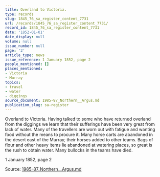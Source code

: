 ```yaml
---
title: Overland to Victoria.
type: records
slug: 1845_76_sa_register_content_7731
url: /records/1845_76_sa_register_content_7731/
record_id: 1845_76_sa_register_content_7731
date: '1852-01-01'
date_display: null
volume: null
issue_number: null
page: '2'
article_type: news
issue_reference: 1 January 1852, page 2
people_mentioned: []
places_mentioned:
- Victoria
- Murray
topics:
- travel
- water
- diggings
source_document: 1985-87_Northern__Argus.md
publication_slug: sa-register
---
```


Overland to Victoria.  Having talked to some who have returned overland from the diggings we learn that their sufferings have been very great from lack of water.  Many of the travellers are worn out with fatigue and wanting food without the means to procure it.  Many horse carts are abandoned in the desert east of the Murray; their horses added to other teams.  Bags of flour and other heavy items lie abandoned at watering places, so great is the rush to obtain water.  Many bullocks in the teams have died.

1 January 1852, page 2

Source: [1985-87_Northern__Argus.md](/downloads/markdown/1985-87_Northern__Argus.md)
